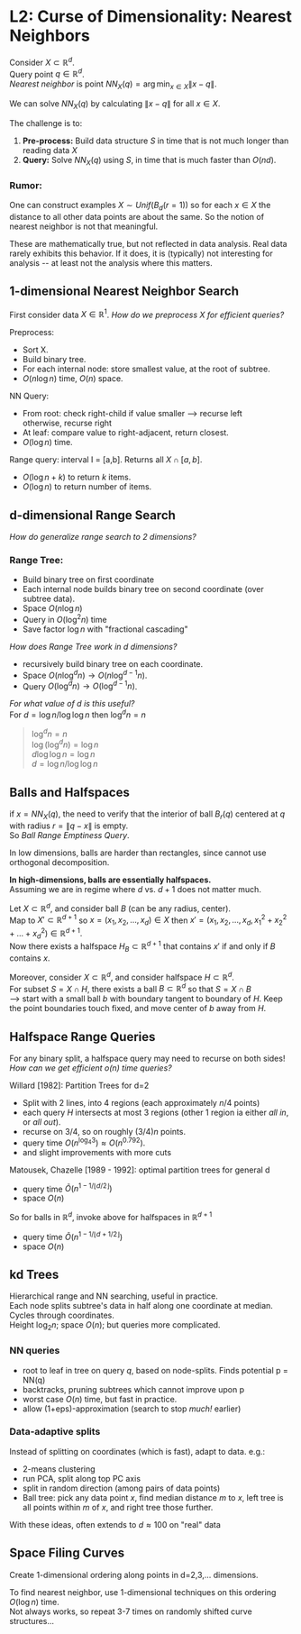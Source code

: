 # L2: Curse of Dimensionality: Nearest Neighbors



Consider $X \subset \mathbb{R}^d$.  \
Query point $q \in \mathbb{R}^d$.  \
*Nearest neighbor* is point $NN_X(q) = \arg\min_{x \in X} \|x -q\|$.  

We can solve $NN_X(q)$ by calculating $\|x-q\|$ for all $x \in X$.  

The challenge is to:

  1.  **Pre-process:** Build data structure $S$ in time that is not much longer than reading data $X$
  2.  **Query:** Solve $NN_X(q)$ using $S$, in time that is much faster than $O(nd)$.  


### Rumor:  
One can construct examples $X \sim Unif(B_d(r=1))$ so for each $x \in X$ the distance to all other data points are about the same.  So the notion of nearest neighbor is not that meaningful.  

These are mathematically true, but not reflected in data analysis.  Real data rarely exhibits this behavior.  If it does, it is (typically) not interesting for analysis -- at least not the analysis where this matters.  



## 1-dimensional Nearest Neighbor Search

First consider data $X \in \mathbb{R}^1$.  *How do we preprocess $X$ for efficient queries?*


Preprocess: 

  - Sort X.  
  - Build binary tree.   
  - For each internal node: store smallest value, at the root of subtree.  
  - $O(n \log n)$ time, $O(n)$ space.   

NN Query:

  - From root:  check right-child if value smaller --> recurse left \
      otherwise, recurse right
  - At leaf: compare value to right-adjacent, return closest.  
  - $O(\log n)$ time.

Range query:  interval I = [a,b].  Returns all $X \cap [a,b]$. 

  - $O(\log n + k)$ to return $k$ items.  
  - $O(\log n)$ to return number of items.  


## d-dimensional Range Search

*How do generalize range search to 2 dimensions?*

### Range Tree:

 - Build binary tree on first coordinate
 - Each internal node builds binary tree on second coordinate (over subtree data).  
 - Space $O(n \log n)$
 - Query in $O(\log^2 n)$ time
 - Save factor $\log n$ with "fractional cascading"

*How does Range Tree work in $d$ dimensions?*

 - recursively build binary tree on each coordinate.  
 - Space $O(n \log^d n) \to O(n \log^{d-1} n)$.  
 - Query $O(\log^d n) \to O(\log^{d-1} n)$.  

*For what value of $d$ is this useful?*   \
For $d = \log n / \log \log n$ then $\log^d n = n$


> $\log^d n = n$ \
> $\log(\log^d n) = \log n$ \
> $d \log \log n = \log n$ \
> $d = \log n / \log \log n$


## Balls and Halfspaces

if $x = NN_X(q)$, the need to verify that the interior of ball $B_r(q)$ centered at $q$ with radius $r = \|q-x\|$ is empty.  \
So *Ball Range Emptiness Query*.  

In low dimensions, balls are harder than rectangles, since cannot use orthogonal decomposition.  

**In high-dimensions, balls are essentially halfspaces.**  \
Assuming we are in regime where $d$ vs. $d+1$ does not matter much.  

Let $X \subset \mathbb{R}^d$, and consider ball $B$ (can be any radius, center).  \
Map to $X' \subset \mathbb{R}^{d+1}$ so $x = (x_1, x_2, \ldots, x_d) \in X$ then $x' = (x_1, x_2, \ldots, x_d, x_1^2 + x_2^2 + \ldots + x_d^2) \in \mathbb{R}^{d+1}$.  \
Now there exists a halfspace $H_B \subset \mathbb{R}^{d+1}$ that contains $x'$ if and only if $B$ contains $x$.  

Moreover, consider $X \subset \mathbb{R}^d$, and consider halfspace $H \subset \mathbb{R}^d$.  \
For subset $S = X \cap H$, there exists a ball $B \subset \mathbb{R}^d$ so that $S = X \cap B$ \
 --> start with a small ball $b$ with boundary tangent to boundary of $H$.  Keep the point boundaries touch fixed, and move center of $b$ away from $H$.  


## Halfspace Range Queries

For any binary split, a halfspace query may need to recurse on both sides!  \
*How can we get efficient $o(n)$ time queries?*

Willard [1982]:  Partition Trees for d=2 

 - Split with 2 lines, into 4 regions (each approximately $n/4$ points)
 - each query $H$ intersects at most $3$ regions (other $1$ region ia either *all in*, or *all out*).  
 - recurse on 3/4, so on roughly $(3/4)n$ points.  
 - query time $O(n^{\log_4 3}) \approx O(n^{0.792})$.  
 - and slight improvements with more cuts

Matousek, Chazelle [1989 - 1992]: optimal partition trees for general d

 - query time $\tilde O(n^{1-1/\lfloor d/2 \rfloor})$
 - space $O(n)$  

So for balls in $\mathbb{R}^d$, invoke above for halfspaces in $\mathbb{R}^{d+1}$ 

 - query time $\tilde O(n^{1-1/\lfloor d+1/2 \rfloor})$
 - space $O(n)$



## kd Trees

Hierarchical range and NN searching, useful in practice.  \
Each node splits subtree's data in half along one coordinate at median.  Cycles through coordinates.  \
Height $\log_2 n$; space $O(n)$; but queries more complicated.  

### NN queries

 - root to leaf in tree on query $q$, based on node-splits.  Finds potential 
p = NN(q)
 - backtracks, pruning subtrees which cannot improve upon p
 - worst case $O(n)$ time, but fast in practice.  
 - allow (1+eps)-approximation (search to stop *much!* earlier)

### Data-adaptive splits
Instead of splitting on coordinates (which is fast), adapt to data.  e.g.:

 - 2-means clustering
 - run PCA, split along top PC axis
 - split in random direction (among pairs of data points)
 - Ball tree:  pick any data point $x$, find median distance $m$ to $x$, left tree is all points within $m$ of $x$, and right tree those further.  

With these ideas, often extends to $d \approx 100$ on "real" data

## Space Filing Curves

Create $1$-dimensional ordering along points in d=2,3,... dimensions.  

To find nearest neighbor, use 1-dimensional techniques on this ordering $O(\log n)$ time.  \
Not always works, so repeat 3-7 times on randomly shifted curve structures...

